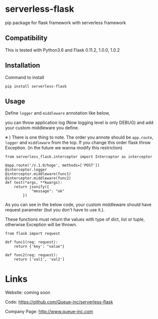 serverless-flask
==========

pip package for flask framework with serverless framework

## Compatibility

This is tested with Python3.6 and Flask 0.11.2, 1.0.0, 1.0.2

## Installation

Command to install

```
pip install serverless-flask
```

## Usage

Define `logger` and `middleware` annotation like below, 

you can throw application log (Now logging level is only DEBUG) and add your custom middleware you define.

※ ) There is one thing to note. The order you annote should be `app.route`, `logger` and `middleware` from the top. If you change this order flask throw Exception. (in the future we wanna modify this restriction)

```
from serverless_flask.interceptor import Interceptor as interceptor

@app.route('/v.1.0/hoge', methods=['POST'])
@interceptor.logger
@interceptor.middleware(func1)
@interceptor.middleware(func2)
def test(*args, **kwargs):
    return jsonify({
            "message": "ok"
        })
```

As you can see in the below code, your custom middleware should have request parameter (but you don't have to use it.).

These functions must return the values with type of dict, list or tuple, otherwise Exception will be thrown.

```
from flask import request

def func1(req: request):
    return {'key': "value"}

def func2(req: request):
    return ['val1', 'val2'] 
```

# Links

Website: coming soon

Code: https://github.com/Queue-inc/serverless-flask

Company Page: http://www.queue-inc.com
